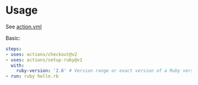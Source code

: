 # Usage

See [action.yml](action.yml)

Basic:
```yaml
steps:
- uses: actions/checkout@v2
- uses: actions/setup-ruby@v1
  with:
    ruby-version: '2.6' # Version range or exact version of a Ruby version to use, using semvers version range syntax.
- run: ruby hello.rb
```
